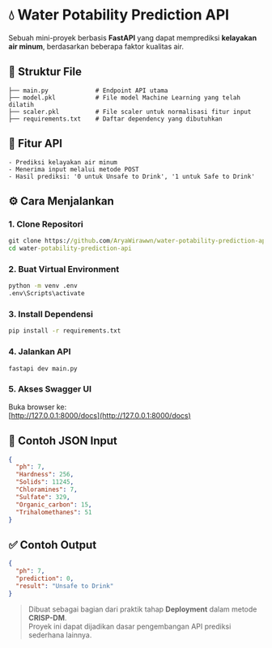 # 💧 Water Potability Prediction API

Sebuah mini-proyek berbasis **FastAPI** yang dapat memprediksi **kelayakan air minum**, berdasarkan beberapa faktor kualitas air.

## 📁 Struktur File
```
├── main.py             # Endpoint API utama
├── model.pkl           # File model Machine Learning yang telah dilatih
├── scaler.pkl          # File scaler untuk normalisasi fitur input
├── requirements.txt    # Daftar dependency yang dibutuhkan
```

## 🚀 Fitur API
```
- Prediksi kelayakan air minum
- Menerima input melalui metode POST
- Hasil prediksi: '0 untuk Unsafe to Drink', '1 untuk Safe to Drink'
```

## ⚙️ Cara Menjalankan

### 1. Clone Repositori

```cmd
git clone https://github.com/AryaWirawwn/water-potability-prediction-api.git
cd water-potability-prediction-api
```

### 2. Buat Virtual Environment

```cmd
python -m venv .env
.env\Scripts\activate
```

### 3. Install Dependensi

```cmd
pip install -r requirements.txt
```

### 4. Jalankan API

```cmd
fastapi dev main.py
```

### 5. Akses Swagger UI

Buka browser ke:  
[http://127.0.0.1:8000/docs](http://127.0.0.1:8000/docs)

## 🧪 Contoh JSON Input

```json
{
  "ph": 7,
  "Hardness": 256,
  "Solids": 11245,
  "Chloramines": 7,
  "Sulfate": 329,
  "Organic_carbon": 15,
  "Trihalomethanes": 51
}
```

## ✅ Contoh Output

```json
{
  "ph": 7,
  "prediction": 0,
  "result": "Unsafe to Drink"
}
```


> Dibuat sebagai bagian dari praktik tahap **Deployment** dalam metode **CRISP-DM**.  
> Proyek ini dapat dijadikan dasar pengembangan API prediksi sederhana lainnya.
